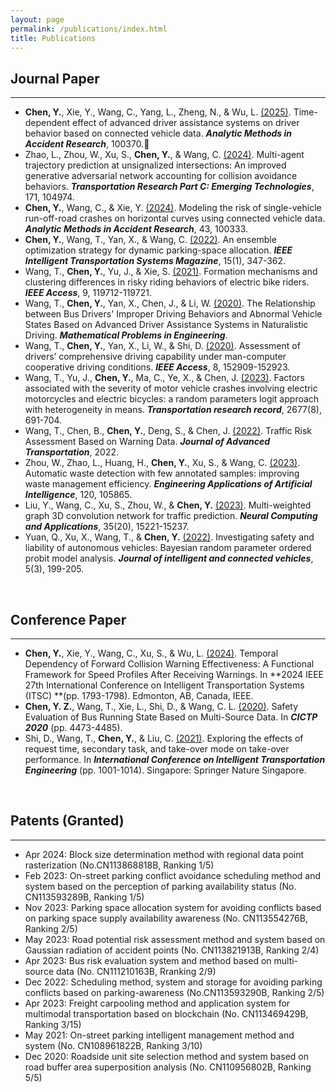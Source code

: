 ```yaml
---
layout: page
permalink: /publications/index.html
title: Publications
---
```


## Journal Paper
---
- **Chen, Y.**, Xie, Y., Wang, C., Yang, L., Zheng, N., & Wu, L. [(2025)](https://doi.org/10.1016/j.amar.2025.100370). Time-dependent effect of advanced driver assistance systems on driver behavior based on connected vehicle data. **_Analytic Methods in Accident Research_**, 100370.🎉
- Zhao, L., Zhou, W., Xu, S., **Chen, Y.**, & Wang, C. [(2024)](https://doi.org/10.1016/j.trc.2024.104974). Multi-agent trajectory prediction at unsignalized intersections: An improved generative adversarial network accounting for collision avoidance behaviors. **_Transportation Research Part C: Emerging Technologies_**, 171, 104974.
- **Chen, Y.**, Wang, C., & Xie, Y. [(2024)](https://doi.org/10.1016/j.amar.2024.100333). Modeling the risk of single-vehicle run-off-road crashes on horizontal curves using connected vehicle data. **_Analytic Methods in Accident Research_**, 43, 100333.
- **Chen, Y.**, Wang, T., Yan, X., & Wang, C. [(2022)](https://doi.org/10.1109/MITS.2022.3163506). An ensemble optimization strategy for dynamic parking-space allocation. **_IEEE Intelligent Transportation Systems Magazine_**, 15(1), 347-362.
- Wang, T., **Chen, Y.**, Yu, J., & Xie, S. [(2021)](https://doi.org/10.1109/ACCESS.2021.3108039). Formation mechanisms and clustering differences in risky riding behaviors of electric bike riders. **_IEEE Access_**, 9, 119712-119721.
- Wang, T., **Chen, Y.**, Yan, X., Chen, J., & Li, W. [(2020)](https://doi.org/10.1155/2020/9743504). The Relationship between Bus Drivers' Improper Driving Behaviors and Abnormal Vehicle States Based on Advanced Driver Assistance Systems in Naturalistic Driving. **_Mathematical Problems in Engineering_**.
- Wang, T., **Chen, Y.**, Yan, X., Li, W., & Shi, D. [(2020)](https://doi.org/10.1109/ACCESS.2020.3016834). Assessment of drivers’ comprehensive driving capability under man-computer cooperative driving conditions. **_IEEE Access_**, 8, 152909-152923.
- Wang, T., Yu, J., **Chen, Y.**, Ma, C., Ye, X., & Chen, J. [(2023)](https://doi.org/10.1177/03611981231157716). Factors associated with the severity of motor vehicle crashes involving electric motorcycles and electric bicycles: a random parameters logit approach with heterogeneity in means. **_Transportation research record_**, 2677(8), 691-704.
- Wang, T., Chen, B., **Chen, Y.**, Deng, S., & Chen, J. [(2022)](https://doi.org/10.1155/2022/1191239). Traffic Risk Assessment Based on Warning Data. **_Journal of Advanced Transportation_**, 2022.
- Zhou, W., Zhao, L., Huang, H., **Chen, Y.**, Xu, S., & Wang, C. [(2023)](https://doi.org/10.1016/j.engappai.2023.105865). Automatic waste detection with few annotated samples: improving waste management efficiency. **_Engineering Applications of Artificial Intelligence_**, 120, 105865.
- Liu, Y., Wang, C., Xu, S., Zhou, W., & **Chen, Y.** [(2023)](https://doi.org/10.1007/s00521-023-08519-8). Multi-weighted graph 3D convolution network for traffic prediction. **_Neural Computing and Applications_**, 35(20), 15221-15237.
- Yuan, Q., Xu, X., Wang, T., & **Chen, Y.** [(2022)](https://doi.org/10.1108/JICV-04-2022-0012). Investigating safety and liability of autonomous vehicles: Bayesian random parameter ordered probit model analysis. **_Journal of intelligent and connected vehicles_**, 5(3), 199-205.

 <br>

## Conference Paper
---
- **Chen, Y.**, Xie, Y., Wang, C., Xu, S., & Wu, L. [(2024)](https://doi.org/10.1109/ITSC58415.2024.10919910). Temporal Dependency of Forward Collision Warning Effectiveness: A Functional Framework for Speed Profiles After Receiving Warnings. In **2024 IEEE 27th International Conference on Intelligent Transportation Systems (ITSC) **(pp. 1793-1798). Edmonton, AB, Canada, IEEE.
- **Chen, Y. Z.**, Wang, T., Xie, L., Shi, D., & Wang, C. L. [(2020)](https://ascelibrary.org/doi/abs/10.1061/9780784483053.372). Safety Evaluation of Bus Running State Based on Multi-Source Data. In **_CICTP 2020_** (pp. 4473-4485).
- Shi, D., Wang, T., **Chen, Y.**, & Liu, C. [(2021)](https://doi.org/10.1007/978-981-19-2259-6_88). Exploring the effects of request time, secondary task, and take-over mode on take-over performance. In **_International Conference on Intelligent Transportation Engineering_** (pp. 1001-1014). Singapore: Springer Nature Singapore.

<br>

## Patents (Granted)
---
- Apr 2024: Block size determination method with regional data point rasterization (No.CN113868818B, Ranking 1/5)
- Feb 2023: On-street parking conflict avoidance scheduling method and system based on the perception of parking availability status (No. CN113593289B, Ranking 1/5)
- Nov 2023: Parking space allocation system for avoiding conflicts based on parking space supply availability awareness (No. CN113554276B, Ranking 2/5)
- May 2023: Road potential risk assessment method and system based on Gaussian radiation of accident points (No. CN113821913B, Ranking 2/4)
- Apr 2023: Bus risk evaluation system and method based on multi-source data (No. CN111210163B, Rranking 2/9)
- Dec 2022: Scheduling method, system and storage for avoiding parking conflicts based on parking-awareness (No.CN113593290B, Ranking 2/5)
- Apr 2023: Freight carpooling method and application system for multimodal transportation based on blockchain (No. CN113469429B, Ranking 3/15)
- May 2021: On-street parking intelligent management method and system (No. CN108961822B, Ranking 3/10)
- Dec 2020: Roadside unit site selection method and system based on road buffer area superposition analysis (No. CN110956802B, Ranking 5/5)

<br>



